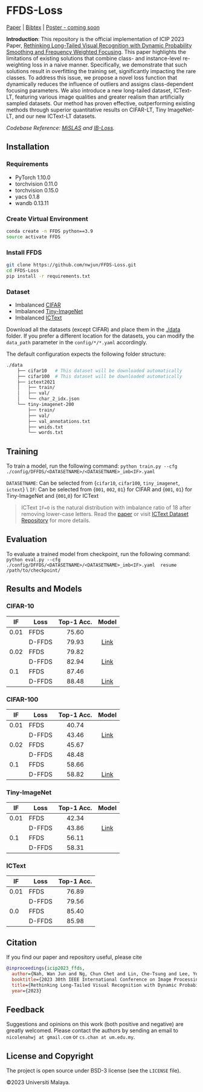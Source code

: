 
# FFDS-Loss

[Paper](document/ICIP2023_longtail.pdf) | [Bibtex](#citation) | [Poster - coming soon]()

**Introduction**: This repository is the official implementation of ICIP 2023 Paper, [Rethinking Long-Tailed Visual Recognition with Dynamic Probability Smoothing and Frequency Weighted Focusing](). This paper highlights the limitations of existing solutions that combine class- and instance-level re-weighting loss in a naive manner. Specifically, we demonstrate that such solutions result in overfitting the training set, significantly impacting the rare classes. To address this issue, we propose a novel loss function that dynamically reduces the influence of outliers and assigns class-dependent focusing parameters. We also introduce a new long-tailed dataset, ICText-LT, featuring various image qualities and greater realism than artificially sampled datasets. Our method has proven effective, outperforming existing methods through superior quantitative results on CIFAR-LT, Tiny ImageNet-LT, and our new ICText-LT
datasets.

*Codebase Reference: [MiSLAS](https://github.com/dvlab-research/MiSLAS) and [IB-Loss](https://github.com/pseulki/IB-Loss).*

## Installation

### Requirements

- PyTorch 1.10.0
- torchvision 0.11.0
- torchvision 0.15.0
- yacs 0.1.8
- wandb 0.13.11
  
### Create Virtual Environment

```bash
conda create -n FFDS python==3.9
source activate FFDS
```

### Install FFDS

```bash
git clone https://github.com/nwjun/FFDS-Loss.git
cd FFDS-Loss
pip install -r requirements.txt
````

### Dataset

- Imbalanced [CIFAR](https://www.cs.toronto.edu/~kriz/cifar.html)
- Imbalanced [Tiny-ImageNet](https://drive.google.com/file/d/16fPIr1qhzlw7zWaFGDSgm4VdlR35_Myu/view?usp=sharing)
- Imbalanced [ICText](https://github.com/chunchet-ng/ictext)
  
Download all the datasets (except CIFAR) and place them in the [./data](/data) folder.  If you prefer a different location for the datasets, you can modify the `data_path` parameter in the `config/*/*.yaml` accordingly.

The default configuration expects the following folder structure:

```bash
./data
    ├── cifar10   # This dataset will be downloaded automatically
    ├── cifar100  # This dataset will be downloaded automatically
    ├── ictext2021
    │   ├── train/
    │   ├── val/
    │   └── char_2_idx.json
    └── tiny-imagenet-200
        ├── train/
        ├── val/
        ├── val_annotations.txt
        ├── wnids.txt
        └── words.txt

```

## Training

To train a model, run the following command:
`python train.py --cfg ./config/DFFDS/<DATASETNAME>/<DATASETNAME>_imb<IF>.yaml`

`DATASETNAME`: Can be selected from {`cifar10`, `cifar100`, `tiny_imagenet`, `ictext`} \\
`IF`: Can be selected from {`001`, `002`, `01`} for CIFAR and {`001`, `01`} for Tiny-ImageNet and {`001`,`0`} for ICText
> ICText `IF=0` is the natural distribution with imbalance ratio of 18 after removing lower-case letters. Read the [paper]() or visit [ICText Dataset Repository](https://github.com/chunchet-ng/ictext) for more details.

## Evaluation

To evaluate a trained model from checkpoint, run the following command:
`python eval.py --cfg ./config/DFFDS/<DATASETNAME>/<DATASETNAME>_imb<IF>.yaml  resume /path/to/checkpoint/`

## Results and Models

### CIFAR-10

| IF   | Loss   | Top-1 Acc. | Model        |
|------|--------|:----------:|:------------:|
| 0.01 | FFDS   | 75.60      |              |
|      | D-FFDS | 79.93      | [Link](https://drive.google.com/file/d/1XcEEI1DxEgVbabPM7Y7qkaq2T3NttxiL/view?usp=share_link)     |
| 0.02 | FFDS   | 79.82      |              |
|      | D-FFDS | 82.94      | [Link](https://drive.google.com/file/d/1qfx-7KhJix71XGr5ueVa5S2eoA5UMAZ-/view?usp=share_link)     |
| 0.1  | FFDS   | 87.46      |              |
|      | D-FFDS | 88.48      | [Link](https://drive.google.com/file/d/1tJy_ed-SgyJOhxSzjZP4GGNPoh-bcbXz/view?usp=share_link)     |

### CIFAR-100

| IF   | Loss   | Top-1 Acc. | Model        |
|------|--------|:----------:|:------------:|
| 0.01 | FFDS   | 40.74      |              |
|      | D-FFDS | 43.46      | [Link](https://drive.google.com/file/d/1-Kvgl_AhdOka0ogXSG4XBpOS_OTNLbIB/view?usp=share_link)     |
| 0.02 | FFDS   | 45.67      |              |
|      | D-FFDS | 48.48      |              |
| 0.1  | FFDS   | 58.66      |              |
|      | D-FFDS | 58.82      | [Link](https://drive.google.com/file/d/1ynrNiaBtDn9r0FabS6Cirvp4h6wkwkni/view?usp=share_link)     |

### Tiny-ImageNet

| IF   | Loss   | Top-1 Acc. | Model        |
|------|--------|:----------:|:------------:|
| 0.01 | FFDS   | 42.34      |              |
|      | D-FFDS | 43.86      | [Link](https://drive.google.com/file/d/1FffRx7YFGF9yHMEDuLaBEohCD17UjN1e/view?usp=share_link)     |
| 0.1  | FFDS   | 56.11      |              |
|      | D-FFDS | 58.31      |              |

### ICText

| IF   | Loss   | Top-1 Acc. |
|------|--------|:----------:|
| 0.01 | FFDS   | 76.89      |
|      | D-FFDS | 79.56      |
| 0.0  | FFDS   | 85.40      |
|      | D-FFDS | 85.98      |

## Citation

If you find our paper and repository useful, please cite
```bibtex
@inproceedings{icip2023_ffds,
  author={Nah, Wan Jun and Ng, Chun Chet and Lin, Che-Tsung and Lee, Yeong Khang and Kew, Jie Long and Tan, Zhi Qin and Chan, Chee Seng and Zach, Christopher and Lai, Shang-Hong},
  booktitle={2023 30th IEEE International Conference on Image Processing (ICIP)}, 
  title={Rethinking Long-Tailed Visual Recognition with Dynamic Probability Smoothing and Frequency Weighted Focusing}, 
  year={2023}
```

## Feedback
Suggestions and opinions on this work (both positive and negative) are greatly welcomed. Please contact the authors by sending an email to
`nicolenahwj at gmail.com` or `cs.chan at um.edu.my`.

## License and Copyright
The project is open source under BSD-3 license (see the ``` LICENSE ``` file).

&#169;2023 Universiti Malaya.
